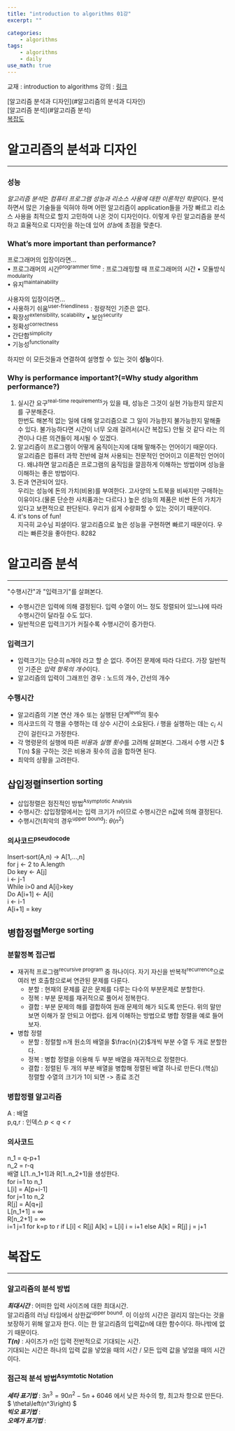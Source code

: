```yaml
---
title: "introduction to algorithms 01강"
excerpt: ""

categories:
    - algorithms
tags:
    - algorithms
    - daily
use_math: true
---
```


교재 : introduction to algorithms
강의 : [링크](https://youtu.be/JPyuH4qXLZ0)

[알고리즘 분석과 디자인](#알고리즘의 분석과 디자인)    
[알고리즘 분석](#알고리즘 분석)    
[복잡도](#복잡도)    

# 알고리즘의 분석과 디자인
* * *

### 성능    
*알고리즘 분석*은 *컴퓨터 프로그램 성능과 리소스 사용에 대한 이론적인 학문*이다. 분석하면서 많은 기술들을 익혀야 하며 어떤 알고리즘이 application들을 가장 빠르고 리소스 사용을 최적으로 할지 고민하여 나온 것이 디자인이다. 이렇게 우린 알고리즘을 분석하고 효율적으로 디자인을 하는데 있어 *성능*에 초점을 맞춘다.

### What’s more important than performance?
프로그래머의 입장이라면...    
• 프로그래머의 시간<sup>programmer time</sup> : 프로그래밍할 때 프로그래머의 시간
• 모듈방식<sup>modularity</sup>    
• 유지<sup>maintainability</sup>    

사용자의 입장이라면...    
• 사용하기 쉬움<sup>user-friendliness</sup> : 정량적인 기준은 없다.  
• 확장성<sup>extensibility, scalability</sup>
• 보안<sup>security</sup>   
• 정확성<sup>correctness</sup>    
• 간단함<sup>simplicity</sup>    
• 기능성<sup>functionality</sup>    

하지만 이 모든것들과 연결하여 설명할 수 있는 것이 **성능**이다.

### Why is performance important?(=Why study algorithm performance?)
1. 실시간 요구<sup>real-time requirements</sup>가 있을 때, 성능은 그것이 실현 가능한지 않은지를 구분해준다.    
    한번도 해본적 없는 일에 대해 알고리즘으로 그 일이 가능한지 불가능한지 말해줄 수 있다. 불가능하다면 시간이 너무 오래 걸려서(시간 복잡도) 안될 것 같다 라는 의견이나 다른 의견들이 제시될 수 있겠다.
2. 알고리즘이 프로그램이 어떻게 움직이는지에 대해 말해주는 언어이기 때문이다.   
    알고리즘은 컴퓨터 과학 전반에 걸쳐 사용되는 전문적인 언어이고 이론적인 언어이다. 왜냐하면 알고리즘은 프로그램의 움직임을 깔끔하게 이해하는 방법이며 성능을 이해하는 좋은 방법이다.
3. 돈과 연관되어 있다.    
    우리는 성능에 돈의 가치(비용)를 부여한다. 고사양의 노트북을 비싸지만 구매하는 이유이다.(물론 단순한 사치품과는 다르다.) 높은 성능의 제품은 비싼 돈의 가치가 있다고 보편적으로 판단된다. 우리가 쉽게 수량화할 수 있는 것이기 때문이다.
4.  it's tons of fun!    
    지극히 교수님 피셜이다. 알고리즘으로 높은 성능을 구현하면 빠르기 때문이다. 우리는 빠른것을 좋아한다. 8282      



# 알고리즘 분석
- - -
"수행시간"과 "입력크기"를 살펴본다.
- 수행시간은 입력에 의해 결정된다. 입력 수열이 어느 정도 정렬되어 있느냐에 따라 수행시간이 달라질 수도 있다.
- 일반적으론 입력크기가 커질수록 수행시간이 증가한다.

### 입력크기
- 입력크기는 단순히 n개야 라고 할 순 없다. 주어진 문제에 따라 다르다. 가장 일반적인 기준은 *입력 항목의 개수*이다.
- 알고리즘의 입력이 그래프인 경우 : 노드의 개수, 간선의 개수

### 수행시간
- 알고리즘의 기본 연산 개수 또는 실행된 단계<sup>level</sup>의 횟수
- 의사코드의 각 행을 수행하는 데 상수 시간이 소요된다. $i$ 행을 실행하는 데는 $c_i$ 시간이 걸린다고 가정한다.
- 각 명령문의 실행에 따른 *비용*과 *실행 횟수*를 고려해 살펴본다. 그래서 수행 시간 $ T(n) $을 구하는 것은 비용과 횟수의 곱을 합하면 된다.
- 최악의 상황을 고려한다.

## 삽입정렬<sup>insertion sorting</sup>
- 삽입정렬은 점진적인 방법<sup>Asymptotic Analysis</sup>
- 수행시간: 삽입정렬에서는 입력 크기가 n이므로 수행시간은 n값에 의해 결정된다.
- 수행시간(최악의 경우<sup>upper bound</sup>): $\theta \left( n^2 \right)$

### 의사코드<sup>pseudocode</sup>   


Insert-sort(A,n) -> A[1,...,n]    
  for j <- 2 to A.length    
  Do key <- A[j]    
    i <- j-1    
    While i>0 and A[i]>key    
    Do A[i+1] <- A[i]    
      i <- i-1    
    A[i+1] = key    


## 병합정렬<sup>Merge sorting</sup>

### 분할정복 접근법
- 재귀적 프로그램<sup>recursive program</sup> 중 하나이다. 자기 자신을 반복적<sup>recurrence</sup>으로 여러 번 호출함으로써 연관된 문제를 다룬다.
    - 분할 : 현재의 문제를 같은 문제를 다루는 다수의 부분문제로 분할한다.
    - 정복 : 부분 문제를 재귀적으로 풀어서 정복한다.
    - 결합 : 부분 문제의 해를 결합하여 원래 문제의 해가 되도록 만든다.
위의 말만 보면 이해가 잘 안되고 어렵다. 쉽게 이해하는 방법으로 병합 정렬을 예로 들어보자.
- 병합 정렬    
    - 분할 : 정렬할 n개 원소의 배열을 $\frac{n}{2}$개씩 부분 수열 두 개로 분할한다.
    - 정복 : 병합 정렬을 이용해 두 부분 배열을 재귀적으로 정렬한다.
    - 결합 : 정렬된 두 개의 부분 배열을 병합해 정렬된 배열 하나로 만든다.(핵심)     
    정렬할 수열의 크기가 1이 되면 -> 종료 조건

### 병합정렬 알고리즘
A : 배열    
p,q,r : 인덱스 $p \lt q \lt r$

### 의사코드


n_1 = q-p+1    
n_2 = r-q    
배열 L[1..n_1+1]과 R[1..n_2+1]을 생성한다.    
for i=1 to n_1    
    L[i] = A[p+i-1]    
for j=1 to n_2    
    R[j] = A[q+j]    
L[n_1+1] = $\infty$    
R[n_2+1] = $\infty$    
i=1
j=1
for k=p to r
    if L[i] $\lt$ R[j]
        A[k] = L[i]
        i = i+1
    else A[k] = R[j]
        j = j+1



# 복잡도
- - -
### 알고리즘의 분석 방법    
***최대시간*** : 어떠한 입력 사이즈에 대한 최대시간.    
    알고리즘의 러닝 타임에서 상한값<sup>upper bound</sup>. 이 이상의 시간은 걸리지 않는다는 것을 보장하기 위해 알고자 한다. 이는 한 알고리즘의 입력값n에 대한 함수이다. 하나밖에 없기 때문이다.     
***T(n)*** : 사이즈가 n인 입력 전반적으로 기대되는 시간.    
    기대되는 시간은 하나의 입력 값을 넣었을 때의 시간 / 모든 입력 값을 넣었을 때의 시간이다.

### 점근적 분석 방법<sup>Asymtotic Notation<sup>    
***세타 표기법*** : $3n^3 = 90n^2 - 5n + 6046$ 에서 낮은 차수의 항, 최고차 항으로 만든다. $ \theta\left(n^3\right) $   
***빅오 표기법*** :    
***오메가 표기법*** :    

